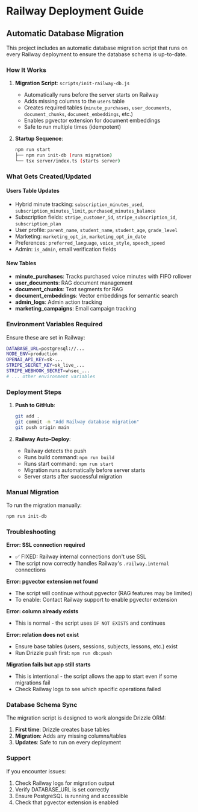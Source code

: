 # Railway Deployment Guide

## Automatic Database Migration

This project includes an automatic database migration script that runs on every Railway deployment to ensure the database schema is up-to-date.

### How It Works

1. **Migration Script**: `scripts/init-railway-db.js`
   - Automatically runs before the server starts on Railway
   - Adds missing columns to the `users` table
   - Creates required tables (`minute_purchases`, `user_documents`, `document_chunks`, `document_embeddings`, etc.)
   - Enables pgvector extension for document embeddings
   - Safe to run multiple times (idempotent)

2. **Startup Sequence**: 
   ```bash
   npm run start
   ├── npm run init-db (runs migration)
   └── tsx server/index.ts (starts server)
   ```

### What Gets Created/Updated

#### Users Table Updates
- Hybrid minute tracking: `subscription_minutes_used`, `subscription_minutes_limit`, `purchased_minutes_balance`
- Subscription fields: `stripe_customer_id`, `stripe_subscription_id`, `subscription_plan`
- User profile: `parent_name`, `student_name`, `student_age`, `grade_level`
- Marketing: `marketing_opt_in`, `marketing_opt_in_date`
- Preferences: `preferred_language`, `voice_style`, `speech_speed`
- Admin: `is_admin`, email verification fields

#### New Tables
- **minute_purchases**: Tracks purchased voice minutes with FIFO rollover
- **user_documents**: RAG document management
- **document_chunks**: Text segments for RAG
- **document_embeddings**: Vector embeddings for semantic search
- **admin_logs**: Admin action tracking
- **marketing_campaigns**: Email campaign tracking

### Environment Variables Required

Ensure these are set in Railway:

```bash
DATABASE_URL=postgresql://...
NODE_ENV=production
OPENAI_API_KEY=sk-...
STRIPE_SECRET_KEY=sk_live_...
STRIPE_WEBHOOK_SECRET=whsec_...
# ... other environment variables
```

### Deployment Steps

1. **Push to GitHub**:
   ```bash
   git add .
   git commit -m "Add Railway database migration"
   git push origin main
   ```

2. **Railway Auto-Deploy**:
   - Railway detects the push
   - Runs build command: `npm run build`
   - Runs start command: `npm run start`
   - Migration runs automatically before server starts
   - Server starts after successful migration

### Manual Migration

To run the migration manually:

```bash
npm run init-db
```

### Troubleshooting

**Error: SSL connection required**
- ✅ FIXED: Railway internal connections don't use SSL
- The script now correctly handles Railway's `.railway.internal` connections

**Error: pgvector extension not found**
- The script will continue without pgvector (RAG features may be limited)
- To enable: Contact Railway support to enable pgvector extension

**Error: column already exists**
- This is normal - the script uses `IF NOT EXISTS` and continues

**Error: relation does not exist**
- Ensure base tables (users, sessions, subjects, lessons, etc.) exist
- Run Drizzle push first: `npm run db:push`

**Migration fails but app still starts**
- This is intentional - the script allows the app to start even if some migrations fail
- Check Railway logs to see which specific operations failed

### Database Schema Sync

The migration script is designed to work alongside Drizzle ORM:

1. **First time**: Drizzle creates base tables
2. **Migration**: Adds any missing columns/tables
3. **Updates**: Safe to run on every deployment

### Support

If you encounter issues:
1. Check Railway logs for migration output
2. Verify DATABASE_URL is set correctly
3. Ensure PostgreSQL is running and accessible
4. Check that pgvector extension is enabled
